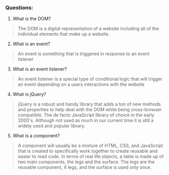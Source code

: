 ### Questions:
1. What is the DOM?
> The DOM is a digital representation of a website including all of the individual elements that make up a website.

2. What is an event?
> An event is something that is triggered in response to an event listener

3. What is an event listener?
> An event listener is a special type of conditional logic that will trigger an event depending on a users interactions with the website

4. What is jQuery?
> jQuery is a robust and handy library that adds a ton of new methods and properties to help deal with the DOM while being cross-browser compatible. The de facto JavaScript library of choice in the early 2000's. Although not used as much in our current time it is still a widely used and popular library.

5. What is a component? 
> A component will usually be a mixture of HTML, CSS, and JavaScript that is created to specifically work together to create reusable and easier to read code. In terms of real life objects, a table is made up of two main components, the legs and the surface. The legs are the reusable component, 4 legs, and the surface is used only once.
